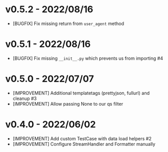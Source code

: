 # v0.5.2 - 2022/08/16

- [BUGFIX] Fix missing return from `user_agent` method

# v0.5.1 - 2022/08/16

- [BUGFIX] Fix missing `__init__.py` which prevents us from importing #4

# v0.5.0 - 2022/07/07

- [IMPROVEMENT] Additional templatetags (prettyjson, fullurl) and cleanup #3
- [IMPROVEMENT] Allow passing None to our qs filter

# v0.4.0 - 2022/06/02

- [IMPROVEMENT] Add custom TestCase with data load helpers #2
- [IMPROVEMENT] Configure StreamHandler and Formatter manually
